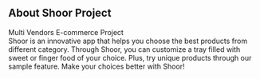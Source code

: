 ## About Shoor Project

Multi Vendors E-commerce Project <br>
Shoor is an innovative app that helps you choose the best products from different category. Through Shoor, you can customize a tray filled with sweet or finger food of your choice. Plus, try unique products through our sample feature. Make your choices better with Shoor!
